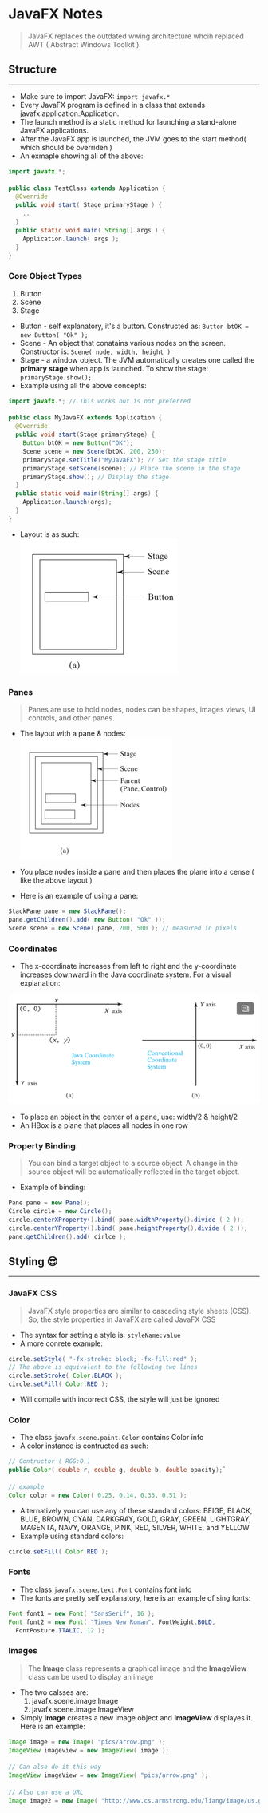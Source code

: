 # JavaFX Notes

> JavaFX replaces the outdated wwing architecture whcih replaced AWT ( Abstract Windows Toolkit ).

## Structure 

---

* Make sure to import JavaFX: `import javafx.*`
* Every JavaFX program is defined in a class that extends javafx.application.Application.
* The launch method is a static method for launching a stand-alone JavaFX applications.
* After the JavaFX app is launched, the JVM goes to the start method( which should be overriden )
* An exmaple showing all of the above:  
```Java
import javafx.*;

public class TestClass extends Application {
  @Override
  public void start( Stage primaryStage ) {
    ..
  }
  public static void main( String[] args ) {
    Application.launch( args );
  }      
}
```

### Core Object Types

1. Button
2. Scene
3. Stage

* Button - self explanatory, it's a button. Constructed as: `Button btOK = new Button( "Ok" );`
* Scene - An object that conatains various nodes on the screen. Constructor is: `Scene( node, width, height )`
* Stage - a window object. The JVM automatically creates one called the **primary stage** when app is launched. To show the stage: `primaryStage.show();`
* Example using all the above concepts:  
```Java
import javafx.*; // This works but is not preferred

public class MyJavaFX extends Application {
  @Override
  public void start(Stage primaryStage) {
    Button btOK = new Button("OK");
    Scene scene = new Scene(btOK, 200, 250);
    primaryStage.setTitle("MyJavaFX"); // Set the stage title
    primaryStage.setScene(scene); // Place the scene in the stage
    primaryStage.show(); // Display the stage
  }
  public static void main(String[] args) { 
    Application.launch(args); 
  }
}
```
* Layout is as such:  
![](layout.png)

### Panes

> Panes are use to hold nodes, nodes can be shapes, images views, UI controls, and other panes.

* The layout with a pane & nodes:  
![](pane.png)  

* You place nodes inside a pane and then places the plane into a cense ( like the above layout )
* Here is an example of using a pane:  
```Java
StackPane pane = new StackPane();
pane.getChildren().add( new Button( "Ok" ));
Scene scene = new Scene( pane, 200, 500 ); // measured in pixels
```

### Coordinates

* The x-coordinate increases from left to right and the y-coordinate increases downward in the Java coordinate system. For a visual explanation:  

![](cord.png)

* To place an object in the center of a pane, use: width/2 & height/2
* An HBox is a plane that places all nodes in one row

### Property Binding

> You can bind a target object to a source object. A change in the source object will be automatically reflected in the target object.

* Example of binding:  
```Java
Pane pane = new Pane();
Circle circle = new Circle();
circle.centerXProperty().bind( pane.widthProperty().divide ( 2 ));
circle.centerYProperty().bind( pane.heightProperty().divide ( 2 ));
pane.getChildren().add( cirlce );
```

## Styling :sunglasses:

___

### JavaFX CSS

> JavaFX style properties are similar to cascading style sheets (CSS). So, the style properties in JavaFX are called JavaFX CSS

* The syntax for setting a style is: `styleName:value`
* A more conrete example:  
```Java
circle.setStyle( "-fx-stroke: block; -fx-fill:red" );
// The above is equivalent to the following two lines
circle.setStroke( Color.BLACK );
circle.setFill( Color.RED );
```
* Will compile with incorrect CSS, the style will just be ignored

### Color

* The class `javafx.scene.paint.Color` contains Color info
* A color instance is contructed as such:  
```Java
// Contructor ( RGG:O )
public Color( double r, double g, double b, double opacity);`

// example
Color color = new Color( 0.25, 0.14, 0.33, 0.51 );
```
* Alternatively you can use any of these standard colors: BEIGE, BLACK, BLUE, BROWN, CYAN, DARKGRAY, GOLD, GRAY, GREEN, LIGHTGRAY, MAGENTA, NAVY, ORANGE, PINK, RED, SILVER, WHITE, and YELLOW
* Example using standard colors:
```Java
circle.setFill( Color.RED );
```

### Fonts

* The class `javafx.scene.text.Font` contains font info
* The fonts are pretty self explanatory, here is an example of sing fonts:  
```Java
Font font1 = new Font( "SansSerif", 16 );
Font font2 = new Font( "Times New Roman", FontWeight.BOLD,
  FontPosture.ITALIC, 12 );
```

### Images

> The **Image** class represents a graphical image and the **ImageView** class can be used to display an image

* The two calsses are:
  1. javafx.scene.image.Image
  2. javafx.scene.image.ImageView
* Simply **Image** creates a new image object and **ImageView** displayes it. Here is an example:  
```Java
Image image = new Image( "pics/arrow.png" );
ImageView imageview = new ImageView( image );

// Can also do it this way
ImageView imageView = new ImageView( "pics/arrow.png" );

// Also can use a URL
Image image2 = new Image( "http://www.cs.armstrong.edu/liang/image/us.gif" );
```

